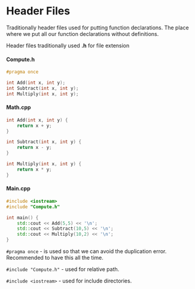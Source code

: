 # Header Files

Traditionally header files used for putting function declarations. The place where we put all our function declarations without definitions.

Header files traditionally used **.h** for file extension

#### Compute.h

```c++
#pragma once

int Add(int x, int y);
int Subtract(int x, int y);
int Multiply(int x, int y);
```

#### Math.cpp

```c++
int Add(int x, int y) {
	return x + y;
}

int Subtract(int x, int y) {
	return x - y;
}

int Multiply(int x, int y) {
	return x * y;
}
```

#### Main.cpp

```c++
#include <iostream>
#include "Compute.h"

int main() {
	std::cout << Add(5,5) << '\n';
	std::cout << Subtract(10,5) << '\n';
	std::cout << Multiply(10,2) << '\n';
}
```

`#pragma once` - is used so that we can avoid the duplication error. Recommended to have this all the time.

`#include "Compute.h"` - used for relative path.

`#include <iostream>` - used for include directories.